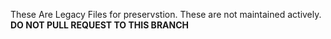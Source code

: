 These Are Legacy Files for preservstion. These are not maintained actively. **DO NOT PULL REQUEST TO THIS BRANCH**
